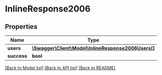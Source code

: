 # InlineResponse2006

## Properties
Name | Type | Description | Notes
------------ | ------------- | ------------- | -------------
**users** | [**\Swagger\Client\Model\InlineResponse2006Users[]**](InlineResponse2006Users.md) |  | [optional] 
**success** | **bool** |  | [optional] 

[[Back to Model list]](../../README.md#documentation-for-models) [[Back to API list]](../../README.md#documentation-for-api-endpoints) [[Back to README]](../../README.md)

